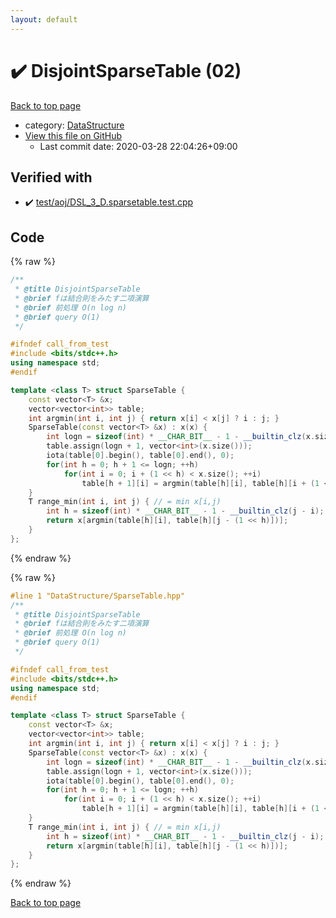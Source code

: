 ```yaml
---
layout: default
---
```


<!-- mathjax config similar to math.stackexchange -->
<script type="text/javascript" async
  src="https://cdnjs.cloudflare.com/ajax/libs/mathjax/2.7.5/MathJax.js?config=TeX-MML-AM_CHTML">
</script>
<script type="text/x-mathjax-config">
  MathJax.Hub.Config({
    TeX: { equationNumbers: { autoNumber: "AMS" }},
    tex2jax: {
      inlineMath: [ ['$','$'] ],
      processEscapes: true
    },
    "HTML-CSS": { matchFontHeight: false },
    displayAlign: "left",
    displayIndent: "2em"
  });
</script>

<script type="text/javascript" src="https://cdnjs.cloudflare.com/ajax/libs/jquery/3.4.1/jquery.min.js"></script>
<script src="https://cdn.jsdelivr.net/npm/jquery-balloon-js@1.1.2/jquery.balloon.min.js" integrity="sha256-ZEYs9VrgAeNuPvs15E39OsyOJaIkXEEt10fzxJ20+2I=" crossorigin="anonymous"></script>
<script type="text/javascript" src="../../assets/js/copy-button.js"></script>
<link rel="stylesheet" href="../../assets/css/copy-button.css" />


# :heavy_check_mark: DisjointSparseTable (02)

<a href="../../index.html">Back to top page</a>

* category: <a href="../../index.html#5e248f107086635fddcead5bf28943fc">DataStructure</a>
* <a href="{{ site.github.repository_url }}/blob/master/DataStructure/SparseTable.hpp">View this file on GitHub</a>
    - Last commit date: 2020-03-28 22:04:26+09:00




## Verified with

* :heavy_check_mark: <a href="../../verify/test/aoj/DSL_3_D.sparsetable.test.cpp.html">test/aoj/DSL_3_D.sparsetable.test.cpp</a>


## Code

<a id="unbundled"></a>
{% raw %}
```cpp
/**
 * @title DisjointSparseTable
 * @brief fは結合則をみたす二項演算
 * @brief 前処理 O(n log n)
 * @brief query O(1)
 */

#ifndef call_from_test
#include <bits/stdc++.h>
using namespace std;
#endif

template <class T> struct SparseTable {
    const vector<T> &x;
    vector<vector<int>> table;
    int argmin(int i, int j) { return x[i] < x[j] ? i : j; }
    SparseTable(const vector<T> &x) : x(x) {
        int logn = sizeof(int) * __CHAR_BIT__ - 1 - __builtin_clz(x.size());
        table.assign(logn + 1, vector<int>(x.size()));
        iota(table[0].begin(), table[0].end(), 0);
        for(int h = 0; h + 1 <= logn; ++h)
            for(int i = 0; i + (1 << h) < x.size(); ++i)
                table[h + 1][i] = argmin(table[h][i], table[h][i + (1 << h)]);
    }
    T range_min(int i, int j) { // = min x[i,j)
        int h = sizeof(int) * __CHAR_BIT__ - 1 - __builtin_clz(j - i); // = log2
        return x[argmin(table[h][i], table[h][j - (1 << h)])];
    }
};
```
{% endraw %}

<a id="bundled"></a>
{% raw %}
```cpp
#line 1 "DataStructure/SparseTable.hpp"
/**
 * @title DisjointSparseTable
 * @brief fは結合則をみたす二項演算
 * @brief 前処理 O(n log n)
 * @brief query O(1)
 */

#ifndef call_from_test
#include <bits/stdc++.h>
using namespace std;
#endif

template <class T> struct SparseTable {
    const vector<T> &x;
    vector<vector<int>> table;
    int argmin(int i, int j) { return x[i] < x[j] ? i : j; }
    SparseTable(const vector<T> &x) : x(x) {
        int logn = sizeof(int) * __CHAR_BIT__ - 1 - __builtin_clz(x.size());
        table.assign(logn + 1, vector<int>(x.size()));
        iota(table[0].begin(), table[0].end(), 0);
        for(int h = 0; h + 1 <= logn; ++h)
            for(int i = 0; i + (1 << h) < x.size(); ++i)
                table[h + 1][i] = argmin(table[h][i], table[h][i + (1 << h)]);
    }
    T range_min(int i, int j) { // = min x[i,j)
        int h = sizeof(int) * __CHAR_BIT__ - 1 - __builtin_clz(j - i); // = log2
        return x[argmin(table[h][i], table[h][j - (1 << h)])];
    }
};

```
{% endraw %}

<a href="../../index.html">Back to top page</a>

